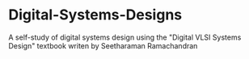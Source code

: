 # Digital-Systems-Designs
A self-study of digital systems design using the "Digital VLSI Systems Design" textbook writen by Seetharaman Ramachandran
